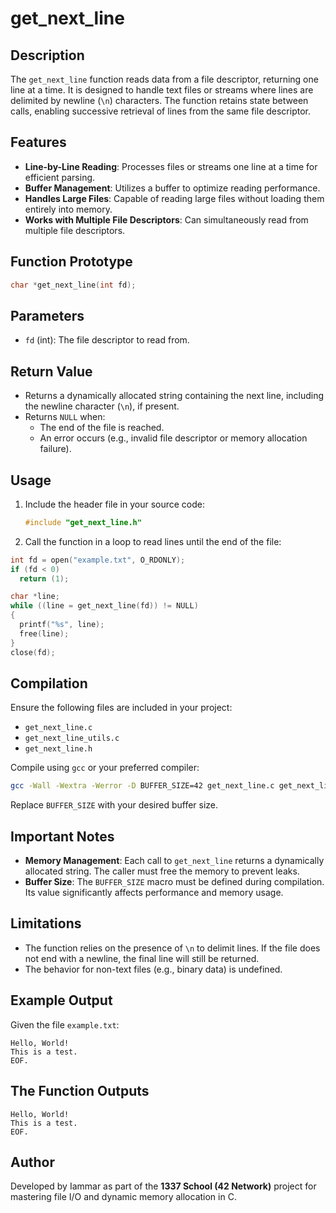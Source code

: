 # get_next_line

## Description

The `get_next_line` function reads data from a file descriptor, returning one line at a time. It is designed to handle text files or streams where lines are delimited by newline (`\n`) characters. The function retains state between calls, enabling successive retrieval of lines from the same file descriptor.

## Features

- **Line-by-Line Reading**: Processes files or streams one line at a time for efficient parsing.
- **Buffer Management**: Utilizes a buffer to optimize reading performance.
- **Handles Large Files**: Capable of reading large files without loading them entirely into memory.
- **Works with Multiple File Descriptors**: Can simultaneously read from multiple file descriptors.

## Function Prototype

```c
char *get_next_line(int fd);
```
## Parameters

- `fd` (int): The file descriptor to read from.

## Return Value

- Returns a dynamically allocated string containing the next line, including the newline character (`\n`), if present.
- Returns `NULL` when:
  - The end of the file is reached.
  - An error occurs (e.g., invalid file descriptor or memory allocation failure).

## Usage

1. Include the header file in your source code:
   ```c
   #include "get_next_line.h"
   ```
1. Call the function in a loop to read lines until the end of the file:
  ```c
int fd = open("example.txt", O_RDONLY);
if (fd < 0)
    return (1);

char *line;
while ((line = get_next_line(fd)) != NULL)
{
    printf("%s", line);
    free(line);
}
close(fd);
```
## Compilation

Ensure the following files are included in your project:

- `get_next_line.c`
- `get_next_line_utils.c`
- `get_next_line.h`

Compile using `gcc` or your preferred compiler:

```bash
gcc -Wall -Wextra -Werror -D BUFFER_SIZE=42 get_next_line.c get_next_line_utils.c -o get_next_line
```
Replace `BUFFER_SIZE` with your desired buffer size.

## Important Notes

- **Memory Management**: Each call to `get_next_line` returns a dynamically allocated string. The caller must free the memory to prevent leaks.
- **Buffer Size**: The `BUFFER_SIZE` macro must be defined during compilation. Its value significantly affects performance and memory usage.

## Limitations

- The function relies on the presence of `\n` to delimit lines. If the file does not end with a newline, the final line will still be returned.
- The behavior for non-text files (e.g., binary data) is undefined.

## Example Output

Given the file `example.txt`:

```plaintext
Hello, World!
This is a test.
EOF.
```
## The Function Outputs

```vbnet
Hello, World!
This is a test.
EOF.
```
## Author
Developed by Iammar as part of the **1337 School (42 Network)** project for mastering file I/O and dynamic memory allocation in C.
